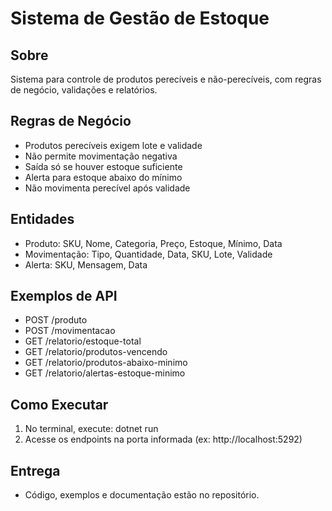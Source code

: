 # Sistema de Gestão de Estoque

## Sobre
Sistema para controle de produtos perecíveis e não-perecíveis, com regras de negócio, validações e relatórios.

## Regras de Negócio
- Produtos perecíveis exigem lote e validade
- Não permite movimentação negativa
- Saída só se houver estoque suficiente
- Alerta para estoque abaixo do mínimo
- Não movimenta perecível após validade

## Entidades
- Produto: SKU, Nome, Categoria, Preço, Estoque, Mínimo, Data
- Movimentação: Tipo, Quantidade, Data, SKU, Lote, Validade
- Alerta: SKU, Mensagem, Data

## Exemplos de API
- POST /produto
- POST /movimentacao
- GET /relatorio/estoque-total
- GET /relatorio/produtos-vencendo
- GET /relatorio/produtos-abaixo-minimo
- GET /relatorio/alertas-estoque-minimo

## Como Executar
1. No terminal, execute:
   dotnet run
2. Acesse os endpoints na porta informada (ex: http://localhost:5292)

## Entrega
- Código, exemplos e documentação estão no repositório.